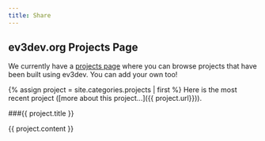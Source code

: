 ```yaml
---
title: Share
---
```


ev3dev.org Projects Page
------------------------

We currently have a [projects page] where you can browse projects that have been
built using ev3dev. You can add your own too!

{% assign project = site.categories.projects | first %}
Here is the most recent project ([more about this project...]({{ project.url}})).

###{{ project.title }}

{{ project.content }}

[projects page]: /projects
